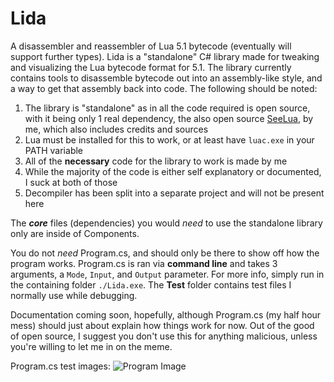 # Lida
A disassembler and reassembler of Lua 5.1 bytecode (eventually will support further types).
Lida is a "standalone" C# library made for tweaking and visualizing the Lua bytecode format for 5.1.
The library currently contains tools to disassemble bytecode out into an assembly-like style, and a way to get that assembly back into code.
The following should be noted:

1. The library is "standalone" as in all the code required is open source, with it being only 1 real dependency, the also open source [SeeLua](https://github.com/Rerumu/SeeLua), by me, which also includes credits and sources
2. Lua must be installed for this to work, or at least have `luac.exe` in your PATH variable
3. All of the **necessary** code for the library to work is made by me
4. While the majority of the code is either self explanatory or documented, I suck at both of those
5. Decompiler has been split into a separate project and will not be present here

The ***core*** files (dependencies) you would *need* to use the standalone library only are inside of Components.

You do not *need* Program.cs, and should only be there to show off how the program works. Program.cs is ran via **command line** and takes 3 arguments, a `Mode`, `Input`, and `Output` parameter. For more info, simply run in the containing folder `./Lida.exe`.
The **Test** folder contains test files I normally use while debugging.

Documentation coming soon, hopefully, although Program.cs (my half hour mess) should just about explain how things work for now.
Out of the good of open source, I suggest you don't use this for anything malicious, unless you're willing to let me in on the meme.

Program.cs test images:
![Program Image](https://image.prntscr.com/image/5Y2KpnQwR06gRN0jvYlsQw.png)